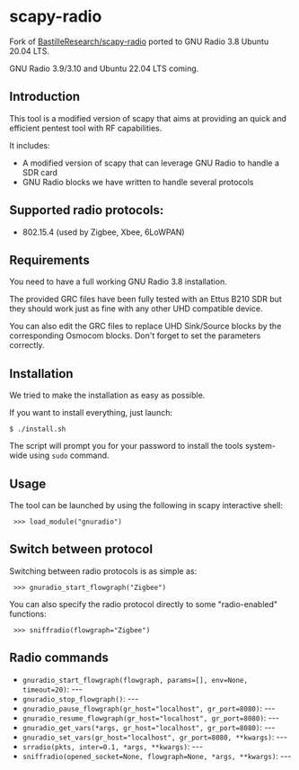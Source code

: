 # scapy-radio

Fork of [BastilleResearch/scapy-radio](https://github.com/BastilleResearch/scapy-radio) ported to GNU Radio 3.8 Ubuntu 20.04 LTS.

GNU Radio 3.9/3.10 and Ubuntu 22.04 LTS coming.


## Introduction

This tool is a modified version of scapy that aims at providing an quick and
efficient pentest tool with RF capabilities.

It includes:

* A modified version of scapy that can leverage GNU Radio to handle a SDR card
* GNU Radio blocks we have written to handle several protocols


## Supported radio protocols:

* 802.15.4 (used by Zigbee, Xbee, 6LoWPAN)


## Requirements

You need to have a full working GNU Radio 3.8 installation.

The provided GRC files have been fully tested with an Ettus B210 SDR but they
should work just as fine with any other UHD compatible device.

You can also edit the GRC files to replace UHD Sink/Source blocks by the
corresponding Osmocom blocks. Don't forget to set the parameters correctly.


## Installation

We tried to make the installation as easy as possible.

If you want to install everything, just launch:

`$ ./install.sh`

The script will prompt you for your password to install the tools system-wide
using `sudo` command.


## Usage

The tool can be launched by using the following in scapy interactive shell:

` >>> load_module("gnuradio")`

## Switch between protocol

Switching between radio protocols is as
simple as:

` >>> gnuradio_start_flowgraph("Zigbee")`

You can also specify the radio protocol directly to some "radio-enabled" functions:

` >>> sniffradio(flowgraph="Zigbee")`

## Radio commands

* `gnuradio_start_flowgraph(flowgraph, params=[], env=None, timeout=20)`: ---
* `gnuradio_stop_flowgraph()`: ---
* `gnuradio_pause_flowgraph(gr_host="localhost", gr_port=8080)`: ---
* `gnuradio_resume_flowgraph(gr_host="localhost", gr_port=8080)`: ---
* `gnuradio_get_vars(*args, gr_host="localhost", gr_port=8080)`: ---
* `gnuradio_set_vars(gr_host="localhost", gr_port=8080, **kwargs)`: ---
* `srradio(pkts, inter=0.1, *args, **kwargs)`: ---
* `sniffradio(opened_socket=None, flowgraph=None, *args, **kwargs)`: ---



